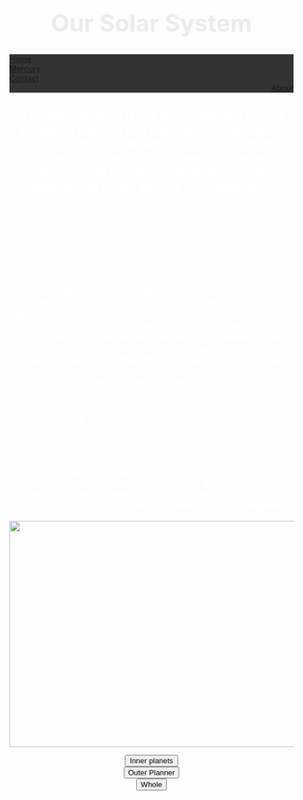 <!DOCTYPE html>

<html>






<style>

#whiteBox {
  width: 900px;
  height: 650px ;
  background-color: white;
  position: absolute;
  
  right: 25px;
  top: 15%;
}
body {
    background-image: url('Space.jpg');
    background-repeat: no-repeat;
    background-size: 100% 100%;
    
        
      }


h6 {      font-size: 200%;     } 
h1 {      font-size: 300%;     } 
</style>


<h1 style="color:rgb(236, 236, 236); border:2px solid rgb(255, 255, 255);"><center> Our Solar System </center></h1>


<html>
<head>
<style>
ul {
  list-style-type: none;
  margin: 0;
  padding: 0;
  overflow: hidden;
  background-color: #333;
}

li {
  float: left;
  border-right:1px solid #bbb;
}

li:last-child {
  border-right: none;
}

li a {
  display: block;
  color: white;
  text-align: center;
  padding: 14px 16px;
  text-decoration: none;
}

li a:hover:not(.active) {
  background-color: #111;
}

.active {
  background-color: #3140c4;
}
</style>
</head>
<body>

<ul>
  <li><a class="active" href="#home">Home</a></li>
  <li><a href="C:\Users\shara\Downloads\Coding\Solar_System\Mercury.html">Mercury</a></li>
  <li><a href="#contact">Contact</a></li>
  <li style="float:right"><a href="#about">About</a></li>
</ul>

</body> 


<h2 style="color:rgb(255, 255, 255);"><center>The Solar System is the gravitationally bound system of the Sun and the objects that orbit it, either directly or indirectly. Of the objects that orbit the Sun directly, the largest are the eight planets, with the remainder being smaller objects, the dwarf planets and small Solar System bodies. </center> </h2>

<h6 style="color:rgb(255, 255, 255);"><center> Inner Solar System</center></h6>
<h3 style="color:rgb(255, 255, 255);"><center>The inner planets (in order of distance from the sun, closest to furthest) are Mercury, Venus, Earth and Mars.The inner planets are closer to the Sun and are smaller and rockier.The four inner planets are called terrestrial planets because their surfaces are solid (and, as the name implies, somewhat similar to Earth — although the term can be misleading because each of the four has vastly different environments). They’re made up mostly of heavy metals such as iron and nickel, and have either no moons or few moons. </center></h3>

<h6 style="color:rgb(255, 255, 255);"><center>Outer Solar System</center></h6>
<h3 style="color:rgb(255, 255, 255);"><center>The outer planets (sometimes called Jovian planets or gas giants) are huge planets swaddled in gas. They all have rings and all of plenty of moons each.The outer planets are gas giants Jupiter and Saturn and ice giants Uranus and Neptune.</center> </h3>

<script>
  function light(sw) {
    var pic;
    
    if (sw == 0) {
      pic = "Outer.jpg"
    } else {
      pic = "inner.jpg"
        } 
    if (sw == 2) {
      pic = "Whole.png"
    }
    document.getElementById('Whole.png').src = pic;
  }
  </script>
  
  <center><img id="Whole.png" src="Whole.png" width="700" height="400"></center>
  
  <p>
    <center><button type="button" onclick="light(1)">Inner planets</button></center>
    <center><button type="button" onclick="light(0)">Outer Planner</button></center>
    <center><button type="button" onclick="light(2)">Whole</button></center>
  </p>
